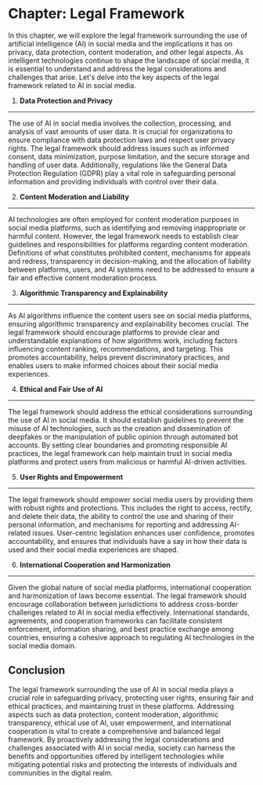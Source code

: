 Chapter: Legal Framework
========================

In this chapter, we will explore the legal framework surrounding the use of artificial intelligence (AI) in social media and the implications it has on privacy, data protection, content moderation, and other legal aspects. As intelligent technologies continue to shape the landscape of social media, it is essential to understand and address the legal considerations and challenges that arise. Let's delve into the key aspects of the legal framework related to AI in social media.

1. **Data Protection and Privacy**
----------------------------------

The use of AI in social media involves the collection, processing, and analysis of vast amounts of user data. It is crucial for organizations to ensure compliance with data protection laws and respect user privacy rights. The legal framework should address issues such as informed consent, data minimization, purpose limitation, and the secure storage and handling of user data. Additionally, regulations like the General Data Protection Regulation (GDPR) play a vital role in safeguarding personal information and providing individuals with control over their data.

2. **Content Moderation and Liability**
---------------------------------------

AI technologies are often employed for content moderation purposes in social media platforms, such as identifying and removing inappropriate or harmful content. However, the legal framework needs to establish clear guidelines and responsibilities for platforms regarding content moderation. Definitions of what constitutes prohibited content, mechanisms for appeals and redress, transparency in decision-making, and the allocation of liability between platforms, users, and AI systems need to be addressed to ensure a fair and effective content moderation process.

3. **Algorithmic Transparency and Explainability**
--------------------------------------------------

As AI algorithms influence the content users see on social media platforms, ensuring algorithmic transparency and explainability becomes crucial. The legal framework should encourage platforms to provide clear and understandable explanations of how algorithms work, including factors influencing content ranking, recommendations, and targeting. This promotes accountability, helps prevent discriminatory practices, and enables users to make informed choices about their social media experiences.

4. **Ethical and Fair Use of AI**
---------------------------------

The legal framework should address the ethical considerations surrounding the use of AI in social media. It should establish guidelines to prevent the misuse of AI technologies, such as the creation and dissemination of deepfakes or the manipulation of public opinion through automated bot accounts. By setting clear boundaries and promoting responsible AI practices, the legal framework can help maintain trust in social media platforms and protect users from malicious or harmful AI-driven activities.

5. **User Rights and Empowerment**
----------------------------------

The legal framework should empower social media users by providing them with robust rights and protections. This includes the right to access, rectify, and delete their data, the ability to control the use and sharing of their personal information, and mechanisms for reporting and addressing AI-related issues. User-centric legislation enhances user confidence, promotes accountability, and ensures that individuals have a say in how their data is used and their social media experiences are shaped.

6. **International Cooperation and Harmonization**
--------------------------------------------------

Given the global nature of social media platforms, international cooperation and harmonization of laws become essential. The legal framework should encourage collaboration between jurisdictions to address cross-border challenges related to AI in social media effectively. International standards, agreements, and cooperation frameworks can facilitate consistent enforcement, information sharing, and best practice exchange among countries, ensuring a cohesive approach to regulating AI technologies in the social media domain.

Conclusion
----------

The legal framework surrounding the use of AI in social media plays a crucial role in safeguarding privacy, protecting user rights, ensuring fair and ethical practices, and maintaining trust in these platforms. Addressing aspects such as data protection, content moderation, algorithmic transparency, ethical use of AI, user empowerment, and international cooperation is vital to create a comprehensive and balanced legal framework. By proactively addressing the legal considerations and challenges associated with AI in social media, society can harness the benefits and opportunities offered by intelligent technologies while mitigating potential risks and protecting the interests of individuals and communities in the digital realm.
